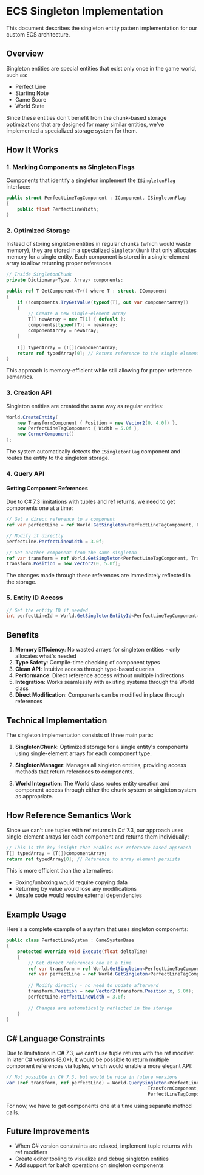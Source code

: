 # ECS Singleton Implementation

This document describes the singleton entity pattern implementation for our custom ECS architecture.

## Overview

Singleton entities are special entities that exist only once in the game world, such as:
- Perfect Line
- Starting Note
- Game Score
- World State

Since these entities don't benefit from the chunk-based storage optimizations that are designed for many similar entities, we've implemented a specialized storage system for them.

## How It Works

### 1. Marking Components as Singleton Flags

Components that identify a singleton implement the `ISingletonFlag` interface:

```csharp
public struct PerfectLineTagComponent : IComponent, ISingletonFlag
{
    public float PerfectLineWidth;
}
```

### 2. Optimized Storage

Instead of storing singleton entities in regular chunks (which would waste memory), they are stored in a specialized `SingletonChunk` that only allocates memory for a single entity. Each component is stored in a single-element array to allow returning proper references.

```csharp
// Inside SingletonChunk
private Dictionary<Type, Array> components;

public ref T GetComponent<T>() where T : struct, IComponent
{
    if (!components.TryGetValue(typeof(T), out var componentArray))
    {
        // Create a new single-element array
        T[] newArray = new T[1] { default };
        components[typeof(T)] = newArray;
        componentArray = newArray;
    }
    
    T[] typedArray = (T[])componentArray;
    return ref typedArray[0]; // Return reference to the single element
}
```

This approach is memory-efficient while still allowing for proper reference semantics.

### 3. Creation API

Singleton entities are created the same way as regular entities:

```csharp
World.CreateEntity(
    new TransformComponent { Position = new Vector2(0, 4.0f) },
    new PerfectLineTagComponent { Width = 5.0f },
    new CornerComponent()
);
```

The system automatically detects the `ISingletonFlag` component and routes the entity to the singleton storage.

### 4. Query API

#### Getting Component References

Due to C# 7.3 limitations with tuples and ref returns, we need to get components one at a time:

```csharp
// Get a direct reference to a component
ref var perfectLine = ref World.GetSingleton<PerfectLineTagComponent, PerfectLineTagComponent>();

// Modify it directly
perfectLine.PerfectLineWidth = 3.0f;

// Get another component from the same singleton
ref var transform = ref World.GetSingleton<PerfectLineTagComponent, TransformComponent>();
transform.Position = new Vector2(0, 5.0f);
```

The changes made through these references are immediately reflected in the storage.

### 5. Entity ID Access

```csharp
// Get the entity ID if needed
int perfectLineId = World.GetSingletonEntityId<PerfectLineTagComponent>();
```

## Benefits

1. **Memory Efficiency**: No wasted arrays for singleton entities - only allocates what's needed
2. **Type Safety**: Compile-time checking of component types
3. **Clean API**: Intuitive access through type-based queries
4. **Performance**: Direct reference access without multiple indirections
5. **Integration**: Works seamlessly with existing systems through the World class
6. **Direct Modification**: Components can be modified in place through references

## Technical Implementation

The singleton implementation consists of three main parts:

1. **SingletonChunk**: Optimized storage for a single entity's components using single-element arrays for each component type.

2. **SingletonManager**: Manages all singleton entities, providing access methods that return references to components.

3. **World Integration**: The World class routes entity creation and component access through either the chunk system or singleton system as appropriate.

## How Reference Semantics Work

Since we can't use tuples with ref returns in C# 7.3, our approach uses single-element arrays for each component and returns them individually:

```csharp
// This is the key insight that enables our reference-based approach
T[] typedArray = (T[])componentArray;
return ref typedArray[0]; // Reference to array element persists
```

This is more efficient than the alternatives:
- Boxing/unboxing would require copying data
- Returning by value would lose any modifications
- Unsafe code would require external dependencies

## Example Usage

Here's a complete example of a system that uses singleton components:

```csharp
public class PerfectLineSystem : GameSystemBase
{
    protected override void Execute(float deltaTime)
    {
        // Get direct references one at a time
        ref var transform = ref World.GetSingleton<PerfectLineTagComponent, TransformComponent>();
        ref var perfectLine = ref World.GetSingleton<PerfectLineTagComponent, PerfectLineTagComponent>();
        
        // Modify directly - no need to update afterward
        transform.Position = new Vector2(transform.Position.x, 5.0f);
        perfectLine.PerfectLineWidth = 3.0f;
        
        // Changes are automatically reflected in the storage
    }
}
```

## C# Language Constraints

Due to limitations in C# 7.3, we can't use tuple returns with the ref modifier. In later C# versions (8.0+), it would be possible to return multiple component references via tuples, which would enable a more elegant API:

```csharp
// Not possible in C# 7.3, but would be nice in future versions
var (ref transform, ref perfectLine) = World.QuerySingleton<PerfectLineTagComponent, 
                                                    TransformComponent, 
                                                    PerfectLineTagComponent>();
```

For now, we have to get components one at a time using separate method calls.

## Future Improvements

- When C# version constraints are relaxed, implement tuple returns with ref modifiers
- Create editor tooling to visualize and debug singleton entities
- Add support for batch operations on singleton components
